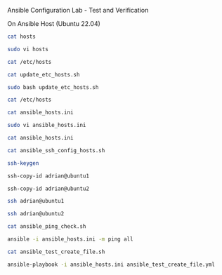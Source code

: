 Ansible Configuration Lab - Test and Verification


On Ansible Host (Ubuntu 22.04)

```bash
cat hosts
```

```bash
sudo vi hosts
```

```bash
cat /etc/hosts
```

```bash
cat update_etc_hosts.sh
```

```bash
sudo bash update_etc_hosts.sh
```

```bash
cat /etc/hosts
```

```bash
cat ansible_hosts.ini
```

```bash
sudo vi ansible_hosts.ini
```

```bash
cat ansible_hosts.ini
```

```bash
cat ansible_ssh_config_hosts.sh
```

```bash
ssh-keygen
```

```bash
ssh-copy-id adrian@ubuntu1
```

```bash
ssh-copy-id adrian@ubuntu2
```

```bash
ssh adrian@ubuntu1
```

```bash
ssh adrian@ubuntu2
```

```bash
cat ansible_ping_check.sh
```

```bash
ansible -i ansible_hosts.ini -m ping all
```

```bash
cat ansible_test_create_file.sh
```

```bash
ansible-playbook -i ansible_hosts.ini ansible_test_create_file.yml
```

